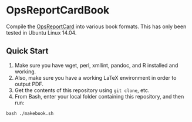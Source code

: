 # OpsReportCardBook

Compile the [OpsReportCard](http://www.opsreportcard.com) into various book 
formats. This has only been tested in Ubuntu Linux 14.04.

## Quick Start

1. Make sure you have wget, perl, xmllint, pandoc, and R installed and working.
2. Also, make sure you have a working LaTeX environment in order to output PDF.
2. Get the contents of this repository using `git clone`, etc.
3. From Bash, enter your local folder containing this repository, and then run:

```
bash ./makebook.sh
```

